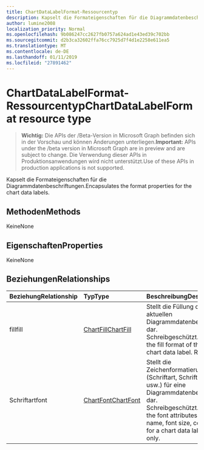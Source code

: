```yaml
---
title: ChartDataLabelFormat-Ressourcentyp
description: Kapselt die Formateigenschaften für die Diagrammdatenbeschriftungen.
author: lumine2008
localization_priority: Normal
ms.openlocfilehash: 9b086247cc2627fb0757a624ad1e43ed39c702bb
ms.sourcegitcommit: d2b3ca32602ffa76cc7925d7f4d1e2258e611ea5
ms.translationtype: MT
ms.contentlocale: de-DE
ms.lasthandoff: 01/11/2019
ms.locfileid: "27891462"
---
```

# <a name="chartdatalabelformat-resource-type"></a><span data-ttu-id="47331-103">ChartDataLabelFormat-Ressourcentyp</span><span class="sxs-lookup"><span data-stu-id="47331-103">ChartDataLabelFormat resource type</span></span>

> <span data-ttu-id="47331-104">**Wichtig:** Die APIs der /Beta-Version in Microsoft Graph befinden sich in der Vorschau und können Änderungen unterliegen.</span><span class="sxs-lookup"><span data-stu-id="47331-104">**Important:** APIs under the /beta version in Microsoft Graph are in preview and are subject to change.</span></span> <span data-ttu-id="47331-105">Die Verwendung dieser APIs in Produktionsanwendungen wird nicht unterstützt.</span><span class="sxs-lookup"><span data-stu-id="47331-105">Use of these APIs in production applications is not supported.</span></span>

<span data-ttu-id="47331-106">Kapselt die Formateigenschaften für die Diagrammdatenbeschriftungen.</span><span class="sxs-lookup"><span data-stu-id="47331-106">Encapsulates the format properties for the chart data labels.</span></span>


## <a name="methods"></a><span data-ttu-id="47331-107">Methoden</span><span class="sxs-lookup"><span data-stu-id="47331-107">Methods</span></span>
<span data-ttu-id="47331-108">Keine</span><span class="sxs-lookup"><span data-stu-id="47331-108">None</span></span>

## <a name="properties"></a><span data-ttu-id="47331-109">Eigenschaften</span><span class="sxs-lookup"><span data-stu-id="47331-109">Properties</span></span>
<span data-ttu-id="47331-110">Keine</span><span class="sxs-lookup"><span data-stu-id="47331-110">None</span></span>

## <a name="relationships"></a><span data-ttu-id="47331-111">Beziehungen</span><span class="sxs-lookup"><span data-stu-id="47331-111">Relationships</span></span>
| <span data-ttu-id="47331-112">Beziehung</span><span class="sxs-lookup"><span data-stu-id="47331-112">Relationship</span></span> | <span data-ttu-id="47331-113">Typ</span><span class="sxs-lookup"><span data-stu-id="47331-113">Type</span></span>   |<span data-ttu-id="47331-114">Beschreibung</span><span class="sxs-lookup"><span data-stu-id="47331-114">Description</span></span>|
|:---------------|:--------|:----------|
|<span data-ttu-id="47331-115">fill</span><span class="sxs-lookup"><span data-stu-id="47331-115">fill</span></span>|[<span data-ttu-id="47331-116">ChartFill</span><span class="sxs-lookup"><span data-stu-id="47331-116">ChartFill</span></span>](chartfill.md)|<span data-ttu-id="47331-p102">Stellt die Füllung der aktuellen Diagrammdatenbeschriftung dar. Schreibgeschützt.</span><span class="sxs-lookup"><span data-stu-id="47331-p102">Represents the fill format of the current chart data label. Read-only.</span></span>|
|<span data-ttu-id="47331-119">Schriftart</span><span class="sxs-lookup"><span data-stu-id="47331-119">font</span></span>|[<span data-ttu-id="47331-120">ChartFont</span><span class="sxs-lookup"><span data-stu-id="47331-120">ChartFont</span></span>](chartfont.md)|<span data-ttu-id="47331-p103">Stellt die Zeichenformatierung (Schriftart, Schriftgrad, Farbe usw.) für eine Diagrammdatenbeschriftung dar. Schreibgeschützt.</span><span class="sxs-lookup"><span data-stu-id="47331-p103">Represents the font attributes (font name, font size, color, etc.) for a chart data label. Read-only.</span></span>|

<!-- uuid: 8fcb5dbc-d5aa-4681-8e31-b001d5168d79
2015-10-25 14:57:30 UTC -->
<!-- {
  "type": "#page.annotation",
  "description": "ChartDataLabelFormat resource",
  "keywords": "",
  "section": "documentation",
  "tocPath": ""
}-->
